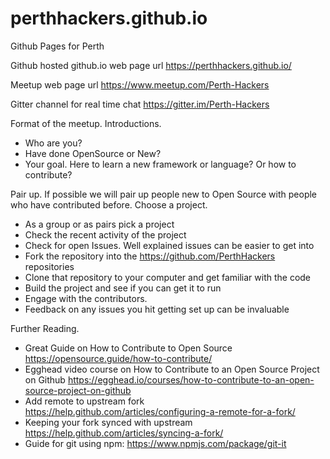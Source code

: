# perthhackers.github.io
Github Pages for Perth 

Github hosted github.io web page url https://perthhackers.github.io/

Meetup web page url https://www.meetup.com/Perth-Hackers

Gitter channel for real time chat https://gitter.im/Perth-Hackers

Format of the meetup.
Introductions. 
  * Who are you?
  * Have done OpenSource or New? 
  * Your goal. Here to learn a new framework or language? Or how to contribute?
  
Pair up. If possible we will pair up people new to Open Source with people who have contributed before.
Choose a project. 
  * As a group or as pairs pick a project
  * Check the recent activity of the project
  * Check for open Issues. Well explained issues can be easier to get into
  * Fork the repository into the https://github.com/PerthHackers repositories
  * Clone that repository to your computer and get familiar with the code
  * Build the project and see if you can get it to run
  * Engage with the contributors. 
  * Feedback on any issues you hit getting set up can be invaluable
  
Further Reading. 
  * Great Guide on How to Contribute to Open Source https://opensource.guide/how-to-contribute/
  * Egghead video course on How to Contribute to an Open Source Project on Github https://egghead.io/courses/how-to-contribute-to-an-open-source-project-on-github
  * Add remote to upstream fork https://help.github.com/articles/configuring-a-remote-for-a-fork/
  * Keeping your fork synced with upstream https://help.github.com/articles/syncing-a-fork/
  * Guide for git using npm:
  https://www.npmjs.com/package/git-it 
